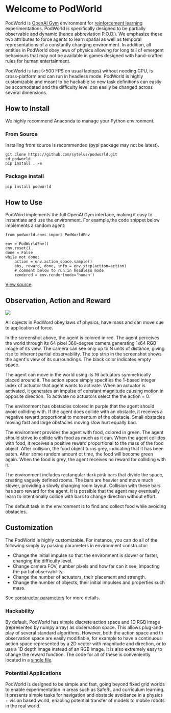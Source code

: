 # Welcome to PodWorld

PodWorld is [OpenAI Gym](https://gym.openai.com/) environment for [reinforcement learning](http://incompleteideas.net/book/the-book-2nd.html) experimentations. PodWorld is specifically designed to be partially observable and dynamic (hence abbreviation P.O.D.). We emphasize these two attributes to force agents to learn spatial as well as temporal representations of a constantly changing environment. In addition, all entities in PodWorld obey laws of physics allowing for long tail of emergent behaviours that may not be available in games designed with hand-crafted rules for human entertainment. 

PodWorld is fast (>500 FPS on usual laptops) without needing GPU, is cross-platform and can run in headless mode. PodWorld is highly customizable and meant to be hackable so new task definitions can easily be accomodated and the difficulty level can easily be changed across several dimensions.

## How to Install

We highly recommend Anaconda to manage your Python environment.

### From Source
Installing from source is recommended (pypi package may not be latest).
```
git clone https://github.com/sytelus/podworld.git
cd podworld
pip install . -e
```

### Package install
```
pip install podworld
```

## How to Use

PodWord implements the full OpenAI Gym interface, making it easy to instantiate and use the environment. For example,the code snippet below implements a random agent:

```
from podworld.envs import PodWorldEnv

env = PodWorldEnv()
env.reset()
done = False
while not done:
    action = env.action_space.sample()
    obs, reward, done, info = env.step(action=action)
    # comment below to run in headless mode
    rendered = env.render(mode='human')
```
[View source](tests/test_random_agent.py).

## Observation, Action and Reward
<img src="podworld.gif">

All objects in PodWord obey laws of physics, have mass and can move due to application of force.

In the screenshot above, the agent is colored in red. The agent perceives the world through its 64 pixel 360-degree camera generating 1x64 RGB image of its view. The camera can see only up to N units of distance, giving rise to inherent partial observability. The top strip in the screenshot shows the agent's view of its surroundings. The black color indicates empty space.

The agent can move in the world using its 16 actuators symmetrically placed around it. The action space simply specifies the 1-based integer index of actuator that agent wants to activate. When an actuator is activated, it generates an impulse of constant magnitude causing motion in opposite direction. To activate no actuators select the the action = 0. 

The environment has obstacles colored in purple that the agent should avoid colliding with. If the agent does collide with an obstacle, it receives a negative reward proportional to momentum of the obstacle. Small obstacles moving fast and large obstacles moving slow hurt equally bad.

The environment provides the agent with food, colored in green. The agent should strive to collide with food as much as it can. When the agent collides with food, it receives a positive reward proportional to the mass of the food object. After collision, the food object turns grey, indicating that it has been eaten. After some random amount ot time, the food will become green again. When the food is grey, the agent receives no reward for colliding with it.

The environment includes rectangular dark pink bars that divide the space, creating vaguely defined rooms. The bars are heavier and move much slower, providing a slowly changing room layout. Collision with these bars has zero reward for the agent. It is possible that the agent may eventually learn to intentionally collide with bars to change direction without effort.

The default task in the environment is to find and collect food while avoiding obstacles.

## Customization

The PodWorld is highly customizable. For instance, you can do all of the following simply by passing parameters in environment constructor:

* Change the initial impulse so that the environment is slower or faster, changing the difficulty level.
* Change camera FOV, number pixels and how far can it see, impacting the partial observability.
* Change the number of actuators, their placement and strength.
* Change the number of objects, their initial impulses and properties such mass.

See [constructor parameters](podworld/envs/podworld_env.py) for more details.

### Hackability

By default, PodWorld has simple discrete action space and 1D RGB image (represented by numpy array) as observation space. This allows  plug-and-play of several standard algorithms. However, both the action space and th observation space are easily modifiable, for example to have a continuous action space represented by a 2D vector with magnitude and direction, or to use a 1D depth image instead of an RGB image. It is also extremely easy to change the reward function. The code for all of these is conveniently located in a [single file](podworld/envs/podworld_env.py).

### Potential Applications

PodWorld is designed to be simple and fast, going beyond fixed grid worlds to enable experimentation in areas such as SafeRL and curriculum learning. It presents simple tasks for navigation and obstacle avoidance in a physics + vision based world, enabling potential transfer of models to mobile robots in the real world.
